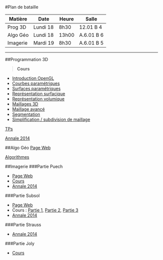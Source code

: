 #Plan de bataille

| Matière  | Date     | Heure | Salle      |
|----------|----------|-------|------------|
| Prog 3D  | Lundi 18 | 8h30  | 12.01 B 4  |
| Algo Géo | Lundi 18 | 13h00 | A.6.01 B 6 |
| Imagerie | Mardi 19 | 8h30  | A.6.01 B 5 |


----------


##Programmation 3D
> **Cours**
- [Introduction OpenGL](https://github.com/Ooya/M1-IMAGINA/blob/master/S2/3D/TP1_Intro/TDTP_Intro3DOpenGL.pdf)
- [Courbes paramétriques](https://github.com/Ooya/M1-IMAGINA/blob/master/S2/3D/TP2-3/CourbesParametriques.pdf)
- [Surfaces paramétriques](https://github.com/Ooya/M1-IMAGINA/blob/master/S2/3D/TP2-3/SurfacesParametriques.pdf)
- [Représentation surfacique](https://github.com/Ooya/M1-IMAGINA/blob/master/S2/3D/TP4/RepresentationSurfacique3D.pdf)
- [Représentation volumique](https://github.com/Ooya/M1-IMAGINA/blob/master/S2/3D/TP5/TDTP_Repr%C3%A9sentationVolumique.pdf)
- [Maillages 3D](https://github.com/Ooya/M1-IMAGINA/blob/master/S2/3D/TP6/Maillages3D.pdf)
- [Maillage avancé](https://github.com/Ooya/M1-IMAGINA/blob/master/S2/3D/TP7/MaillageAvance.pdf)
- [Segmentation](https://github.com/Ooya/M1-IMAGINA/blob/master/S2/3D/TP8/Segmentation.compressed.pdf)
- [Simplification / subdivision de maillage](https://github.com/Ooya/M1-IMAGINA/blob/master/S2/3D/TP9/Simplification_Subdivision.compressed.pdf)

[TPs](https://github.com/Ooya/M1-IMAGINA/tree/master/S2/3D)

[Annale 2014](https://github.com/Ooya/M1-IMAGINA/blob/master/S2/3D/Partiel_Modelisation_3D_2013-2014.pdf)

##Algo Géo
[Page Web](https://www.lirmm.fr/~bessy/AlgoGeo/accueil.html)

[Algorithmes](https://github.com/Ooya/M1-IMAGINA/blob/master/S2/Algo%20Geometrique/Algorithmes.pdf)

##Imagerie
###Partie Puech
- [Page Web](https://www.lirmm.fr/~wpuech/enseignement/master_informatique/Analyse_Traitement_Image/)
- [Cours](https://github.com/Ooya/M1-IMAGINA/blob/master/S2/Images/CoursPuech.pdf)
- [Annale 2014](https://github.com/Ooya/M1-IMAGINA/blob/master/S2/Images/13_14_exam_images_M1_IMAGINA_partie_Puech.pdf)

###Partie Subsol
- [Page Web](http://www.lirmm.fr/~subsol/GMIN215/)
- Cours : [Partie 1](http://www.lirmm.fr/~subsol/GMIN215/GMIN215.1.pdf), [Partie 2](http://www.lirmm.fr/~subsol/GMIN215/GMIN215.2.pdf), [Partie 3](http://www.lirmm.fr/~subsol/GMIN215/GMIN215.3.pdf)
- [Annale 2014](https://github.com/Ooya/M1-IMAGINA/blob/master/S2/Images/13_14_exam_images_M1_IMAGINA_partie_Subsol.pdf)

###Partie Strauss
- [Annale 2014](https://github.com/Ooya/M1-IMAGINA/blob/master/S2/Images/13_14_exam_images_M1_IMAGINA_partie_Strauss.pdf)

###Partie Joly
- [Cours](https://github.com/Ooya/M1-IMAGINA/blob/master/S2/Images/CoursJoly.pdf)
